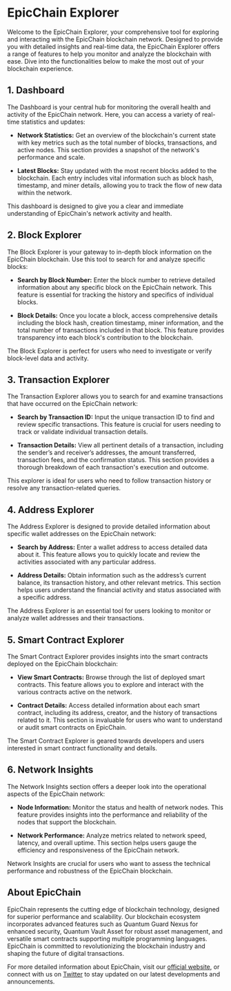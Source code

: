 # EpicChain Explorer

Welcome to the EpicChain Explorer, your comprehensive tool for exploring and interacting with the EpicChain blockchain network. Designed to provide you with detailed insights and real-time data, the EpicChain Explorer offers a range of features to help you monitor and analyze the blockchain with ease. Dive into the functionalities below to make the most out of your blockchain experience.

## **1. Dashboard**

The Dashboard is your central hub for monitoring the overall health and activity of the EpicChain network. Here, you can access a variety of real-time statistics and updates:

- **Network Statistics:** Get an overview of the blockchain's current state with key metrics such as the total number of blocks, transactions, and active nodes. This section provides a snapshot of the network's performance and scale.
  
- **Latest Blocks:** Stay updated with the most recent blocks added to the blockchain. Each entry includes vital information such as block hash, timestamp, and miner details, allowing you to track the flow of new data within the network.

This dashboard is designed to give you a clear and immediate understanding of EpicChain's network activity and health.

## **2. Block Explorer**

The Block Explorer is your gateway to in-depth block information on the EpicChain blockchain. Use this tool to search for and analyze specific blocks:

- **Search by Block Number:** Enter the block number to retrieve detailed information about any specific block on the EpicChain network. This feature is essential for tracking the history and specifics of individual blocks.

- **Block Details:** Once you locate a block, access comprehensive details including the block hash, creation timestamp, miner information, and the total number of transactions included in that block. This feature provides transparency into each block's contribution to the blockchain.

The Block Explorer is perfect for users who need to investigate or verify block-level data and activity.

## **3. Transaction Explorer**

The Transaction Explorer allows you to search for and examine transactions that have occurred on the EpicChain network:

- **Search by Transaction ID:** Input the unique transaction ID to find and review specific transactions. This feature is crucial for users needing to track or validate individual transaction details.

- **Transaction Details:** View all pertinent details of a transaction, including the sender’s and receiver’s addresses, the amount transferred, transaction fees, and the confirmation status. This section provides a thorough breakdown of each transaction's execution and outcome.

This explorer is ideal for users who need to follow transaction history or resolve any transaction-related queries.

## **4. Address Explorer**

The Address Explorer is designed to provide detailed information about specific wallet addresses on the EpicChain network:

- **Search by Address:** Enter a wallet address to access detailed data about it. This feature allows you to quickly locate and review the activities associated with any particular address.

- **Address Details:** Obtain information such as the address’s current balance, its transaction history, and other relevant metrics. This section helps users understand the financial activity and status associated with a specific address.

The Address Explorer is an essential tool for users looking to monitor or analyze wallet addresses and their transactions.

## **5. Smart Contract Explorer**

The Smart Contract Explorer provides insights into the smart contracts deployed on the EpicChain blockchain:

- **View Smart Contracts:** Browse through the list of deployed smart contracts. This feature allows you to explore and interact with the various contracts active on the network.

- **Contract Details:** Access detailed information about each smart contract, including its address, creator, and the history of transactions related to it. This section is invaluable for users who want to understand or audit smart contracts on EpicChain.

The Smart Contract Explorer is geared towards developers and users interested in smart contract functionality and details.

## **6. Network Insights**

The Network Insights section offers a deeper look into the operational aspects of the EpicChain network:

- **Node Information:** Monitor the status and health of network nodes. This feature provides insights into the performance and reliability of the nodes that support the blockchain.

- **Network Performance:** Analyze metrics related to network speed, latency, and overall uptime. This section helps users gauge the efficiency and responsiveness of the EpicChain network.

Network Insights are crucial for users who want to assess the technical performance and robustness of the EpicChain blockchain.

## **About EpicChain**

EpicChain represents the cutting edge of blockchain technology, designed for superior performance and scalability. Our blockchain ecosystem incorporates advanced features such as Quantum Guard Nexus for enhanced security, Quantum Vault Asset for robust asset management, and versatile smart contracts supporting multiple programming languages. EpicChain is committed to revolutionizing the blockchain industry and shaping the future of digital transactions.

For more detailed information about EpicChain, visit our [official website](http://epic-chain.org), or connect with us on [Twitter](http://twitter.com/epicchainlabs) to stay updated on our latest developments and announcements.
